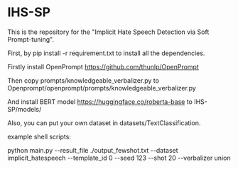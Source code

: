 # IHS-SP
This is the repository for the "Implicit Hate Speech Detection via Soft Prompt-tuning".

First, by pip install -r requirement.txt to install all the dependencies.

Firstly install OpenPrompt https://github.com/thunlp/OpenPrompt

Then copy prompts/knowledgeable_verbalizer.py to Openprompt/openprompt/prompts/knowledgeable_verbalizer.py

And install BERT model https://huggingface.co/roberta-base to IHS-SP/models/

Also, you can put your own dataset in datasets/TextClassification.

example shell scripts:

python main.py --result_file ./output_fewshot.txt --dataset implicit_hatespeech --template_id 0 --seed 123 --shot 20 --verbalizer union
